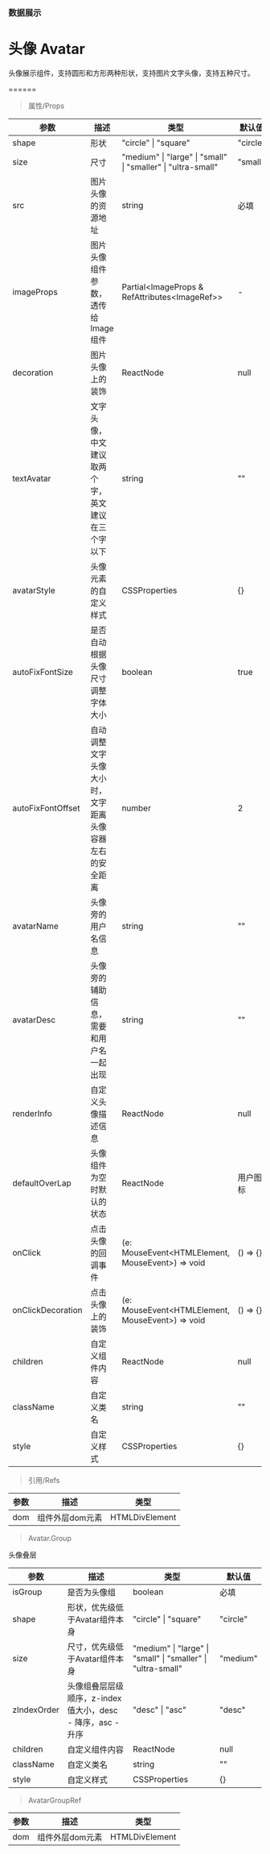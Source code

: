 ### 数据展示

# 头像 Avatar

头像展示组件，支持圆形和方形两种形状，支持图片文字头像，支持五种尺寸。

======

> 属性/Props

|参数|描述|类型|默认值|
|----------|-------------|------|------|
|shape|形状|"circle" \| "square"|"circle"|
|size|尺寸|"medium" \| "large" \| "small" \| "smaller" \| "ultra\-small"|"small"|
|src|图片头像的资源地址|string|必填|
|imageProps|图片头像组件参数，透传给Image组件|Partial\<ImageProps & RefAttributes\<ImageRef\>\>|-|
|decoration|图片头像上的装饰|ReactNode|null|
|textAvatar|文字头像，中文建议取两个字，英文建议在三个字以下|string|""|
|avatarStyle|头像元素的自定义样式|CSSProperties|{}|
|autoFixFontSize|是否自动根据头像尺寸调整字体大小|boolean|true|
|autoFixFontOffset|自动调整文字头像大小时，文字距离头像容器左右的安全距离|number|2|
|avatarName|头像旁的用户名信息|string|""|
|avatarDesc|头像旁的辅助信息，需要和用户名一起出现|string|""|
|renderInfo|自定义头像描述信息|ReactNode|null|
|defaultOverLap|头像组件为空时默认的状态|ReactNode|用户图标|
|onClick|点击头像的回调事件|(e: MouseEvent\<HTMLElement, MouseEvent\>) =\> void|() => {}|
|onClickDecoration|点击头像上的装饰|(e: MouseEvent\<HTMLElement, MouseEvent\>) =\> void|() => {}|
|children|自定义组件内容|ReactNode|null|
|className|自定义类名|string|""|
|style|自定义样式|CSSProperties|{}|

> 引用/Refs

|参数|描述|类型|
|----------|-------------|------|
|dom|组件外层dom元素|HTMLDivElement|

> Avatar.Group

头像叠层

|参数|描述|类型|默认值|
|----------|-------------|------|------|
|isGroup|是否为头像组|boolean|必填|
|shape|形状，优先级低于Avatar组件本身|"circle" \| "square"|"circle"|
|size|尺寸，优先级低于Avatar组件本身|"medium" \| "large" \| "small" \| "smaller" \| "ultra\-small"|"medium"|
|zIndexOrder|头像组叠层层级顺序，z\-index值大小，desc \- 降序，asc \- 升序|"desc" \| "asc"|"desc"|
|children|自定义组件内容|ReactNode|null|
|className|自定义类名|string|""|
|style|自定义样式|CSSProperties|{}|

> AvatarGroupRef

|参数|描述|类型|
|----------|-------------|------|
|dom|组件外层dom元素|HTMLDivElement|
